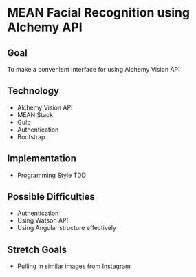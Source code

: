 # MEAN Facial Recognition using Alchemy API
## Goal

To make a convenient interface for using Alchemy Vision API

## Technology

* Alchemy Vision API
* MEAN Stack
* Gulp
* Authentication
* Bootstrap

## Implementation

* Programming Style TDD

## Possible Difficulties

* Authentication
* Using Watson API
* Using Angular structure effectively

## Stretch Goals

* Pulling in similar images from Instagram
